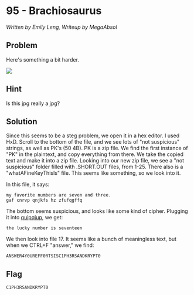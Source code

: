 # 95 - Brachiosaurus

*Written by Emily Leng, Writeup by MegaAbsol*

## Problem

Here's something a bit harder.

<img src = "http://www.easyctf.com/problem_data/brachiosaurus/brachiosaurus.jpg"></img>

## Hint

Is this jpg really a jpg?

## Solution

Since this seems to be a steg problem, we open it in a hex editor. I used HxD. Scroll to the bottom of the file, and we see lots of "not suspicious" strings, as well as PK's (50 4B). PK is a zip file. We find the first instance of "PK" in the plaintext, and copy everything from there. We take the copied text and make it into a zip file. Looking into our new zip file, we see a "not suspicious" folder filled with .SHORT.OUT files, from 1-25. There also is a "whatAFineKeyThisIs" file. This seems like something, so we look into it.

In this file, it says:

    my favorite numbers are seven and three.
    gaf cnrvp qnjkfs hz zfufqgffq
    
The bottom seems suspicious, and looks like some kind of cipher. Plugging it into [quipqiup](http://quipqiup.com/), we get:

    the lucky number is seventeen

We then look into file 17. It seems like a bunch of meaningless text, but when we CTRL+F "answer," we find:
    
    ANSWER4Y0UREFF0RTSISC1PH3RSANDKRYPT0

## Flag

`C1PH3RSANDKRYPT0`

